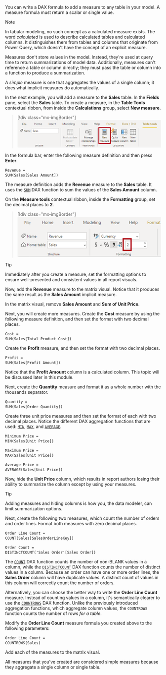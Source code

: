 You can write a DAX formula to add a measure to any table in your model. A measure formula must return a scalar or single value.

> [!NOTE]
> In tabular modeling, no such concept as a calculated measure exists. The word *calculated* is used to describe calculated tables and calculated columns. It distinguishes them from tables and columns that originate from Power Query, which doesn't have the concept of an explicit measure.

Measures don't store values in the model. Instead, they're used at query time to return summarizations of model data. Additionally, measures can't reference a table or column directly; they must pass the table or column into a function to produce a summarization.

A *simple* measure is one that aggregates the values of a single column; it does what implicit measures do automatically.

In the next example, you will add a measure to the **Sales** table. In the **Fields** pane, select the **Sales** table. To create a measure, in the **Table Tools** contextual ribbon, from inside the **Calculations** group, select **New measure**.

> [!div class="mx-imgBorder"]
> [![An image shows the Table Tools contextual ribbon for the Sales table. The New Measure command is highlighted.](../media/dax-sale-table-new-measure-ssm.png)](../media/dax-sale-table-new-measure-ssm.png#lightbox)

In the formula bar, enter the following measure definition and then press **Enter**.

```dax
Revenue =
SUM(Sales[Sales Amount])
```

The measure definition adds the **Revenue** measure to the **Sales** table. It uses the [`SUM`](/dax/sum-function-dax/?azure-portal=true) DAX function to sum the values of the **Sales Amount** column.

On the **Measure tools** contextual ribbon, inside the **Formatting** group, set the decimal places to **2**.

> [!div class="mx-imgBorder"]
> [![An image shows the Format ribbon tab, and has highlighted the decimal places property, which is set to 2.](../media/dax-revenue-measure-format-ssm.png)](../media/dax-revenue-measure-format-ssm.png#lightbox)

> [!TIP]
> Immediately after you create a measure, set the formatting options to ensure well-presented and consistent values in all report visuals.

Now, add the **Revenue** measure to the matrix visual. Notice that it produces the same result as the **Sales Amount** implicit measure.

In the matrix visual, remove **Sales Amount** and **Sum of Unit Price**.

Next, you will create more measures. Create the **Cost** measure by using the following measure definition, and then set the format with two decimal places.

```dax
Cost =
SUM(Sales[Total Product Cost])
```

Create the **Profit** measure, and then set the format with two decimal places.

```dax
Profit =
SUM(Sales[Profit Amount])
```

Notice that the **Profit Amount** column is a calculated column. This topic will be discussed later in this module.

Next, create the **Quantity** measure and format it as a whole number with the thousands separator.

```dax
Quantity =
SUM(Sales[Order Quantity])
```

Create three unit price measures and then set the format of each with two decimal places. Notice the different DAX aggregation functions that are used: [`MIN`](/dax/min-function-dax/?azure-portal=true), [`MAX`](/dax/max-function-dax/?azure-portal=true), and [`AVERAGE`](/dax/average-function-dax/?azure-portal=true).

```dax
Minimum Price =
MIN(Sales[Unit Price])
```

```dax
Maximum Price =
MAX(Sales[Unit Price])
```

```dax
Average Price =
AVERAGE(Sales[Unit Price])
```

Now, hide the **Unit Price** column, which results in report authors losing their ability to summarize the column except by using your measures.

> [!TIP]
> Adding measures and hiding columns is how you, the data modeler, can limit summarization options.

Next, create the following two measures, which count the number of orders and order lines. Format both measures with zero decimal places.

```dax
Order Line Count =
COUNT(Sales[SalesOrderLineKey])
```

```dax
Order Count =
DISTINCTCOUNT('Sales Order'[Sales Order])
```

The [`COUNT`](/dax/count-function-dax/?azure-portal=true) DAX function counts the number of non-BLANK values in a column, while the [`DISTINCTCOUNT`](/dax/distinctcount-function-dax/?azure-portal=true) DAX function counts the number of distinct values in a column. Because an order can have one or more order lines, the **Sales Order** column will have duplicate values. A distinct count of values in this column will correctly count the number of orders.

Alternatively, you can choose the better way to write the **Order Line Count** measure. Instead of counting values in a column, it's semantically clearer to use the [`COUNTROWS`](/dax/countrows-function-dax/?azure-portal=true) DAX function. Unlike the previously introduced aggregation functions, which aggregate column values, the `COUNTROWS` function counts the number of rows *for a table*.

Modify the **Order Line Count** measure formula you created above to the following parameters:

```dax
Order Line Count =
COUNTROWS(Sales)
```

Add each of the measures to the matrix visual.

All measures that you've created are considered simple measures because they aggregate a single column or single table.
